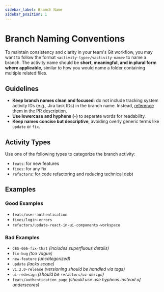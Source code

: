 ```yaml
---
sidebar_label: Branch Name
sidebar_position: 1
---
```


# Branch Naming Conventions

To maintain consistency and clarity in your team's Git workflow, you may want to
follow the format `<activity-type>/<activity-name>` to name a branch. The
activity name should be **short, meaningful, and in plural form where
applicable**, similar to how you would name a folder containing multiple related
files.

## Guidelines

- **Keep branch names clean and focused**: do not include tracking system
  activity IDs (e.g., Jira task IDs) in the branch name. Instead,
  [reference them in the PR description](../pull-requests/format.md#description).
- **Use lowercase and hyphens (`-`)** to separate words for readability.
- **Keep names concise but descriptive**, avoiding overly generic terms like
  `update` or `fix`.

## Activity Types

Use one of the following types to categorize the branch activity:

- `feats`: for new features
- `fixes`: for any fix
- `refactors`: for code refactoring and reducing technical debt

## Examples

### Good Examples

- `feats/user-authentication`
- `fixes/login-errors`
- `refactors/update-react-in-ui-components-workspace`

### Bad Examples

- `CES-666-fix-that` _(includes superfluous details)_
- `fix-bug` _(too vague)_
- `new-feature` _(uncategorized)_
- `update` _(lacks scope)_
- `v1.2.0-release` _(versioning should be handled via tags)_
- `ui-redesign` _(should be `refactors/ui-design`)_
- `feats/authentication_page` _(should use use hyphens instead of underscores)_
